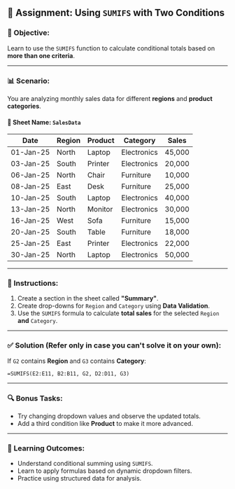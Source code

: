 ## 📘 **Assignment: Using `SUMIFS` with Two Conditions**

### 🎯 Objective:

Learn to use the `SUMIFS` function to calculate conditional totals based on **more than one criteria**.

---

### 📊 **Scenario**:

You are analyzing monthly sales data for different **regions** and **product categories**.

#### 📄 Sheet Name: `SalesData`

| **Date**  | **Region** | **Product** | **Category** | **Sales** |
| --------- | ---------- | ----------- | ------------ | --------- |
| 01-Jan-25 | North      | Laptop      | Electronics  | 45,000    |
| 03-Jan-25 | South      | Printer     | Electronics  | 20,000    |
| 06-Jan-25 | North      | Chair       | Furniture    | 10,000    |
| 08-Jan-25 | East       | Desk        | Furniture    | 25,000    |
| 10-Jan-25 | South      | Laptop      | Electronics  | 40,000    |
| 13-Jan-25 | North      | Monitor     | Electronics  | 30,000    |
| 16-Jan-25 | West       | Sofa        | Furniture    | 15,000    |
| 20-Jan-25 | South      | Table       | Furniture    | 18,000    |
| 25-Jan-25 | East       | Printer     | Electronics  | 22,000    |
| 30-Jan-25 | North      | Laptop      | Electronics  | 50,000    |

---

### 📝 Instructions:

1. Create a section in the sheet called **"Summary"**.
2. Create drop-downs for `Region` and `Category` using **Data Validation**.
3. Use the `SUMIFS` formula to calculate **total sales** for the selected `Region` **and** `Category`.

---

### ✅ Solution (Refer only in case you can't solve it on your own):

If `G2` contains **Region** and `G3` contains **Category**:

```excel
=SUMIFS(E2:E11, B2:B11, G2, D2:D11, G3)
```

---

### 🔍 Bonus Tasks:

* Try changing dropdown values and observe the updated totals.
* Add a third condition like **Product** to make it more advanced.

---

### 🧠 Learning Outcomes:

* Understand conditional summing using `SUMIFS`.
* Learn to apply formulas based on dynamic dropdown filters.
* Practice using structured data for analysis.
